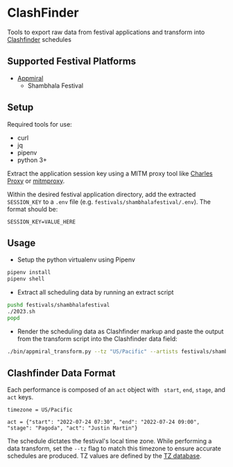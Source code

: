 # ClashFinder

Tools to export raw data from festival applications and transform into [Clashfinder](https://clashfinder.com/) schedules

## Supported Festival Platforms

* [Appmiral](https://appmiral.com/)
  * Shambhala Festival
## Setup

Required tools for use: 

* curl
* jq
* pipenv
* python 3+

Extract the application session key using a MITM proxy tool like [Charles Proxy](https://www.charlesproxy.com/) or [mitmproxy](https://mitmproxy.org/).

Within the desired festival application directory, add the extracted `SESSION_KEY` to a `.env` file (e.g. `festivals/shambhalafestival/.env`). The format should be:

```
SESSION_KEY=VALUE_HERE
```

## Usage

* Setup the python virtualenv using Pipenv

```bash
pipenv install
pipenv shell
```

* Extract all scheduling data by running an extract script

```bash
pushd festivals/shambhalafestival
./2023.sh
popd
```

* Render the scheduling data as Clashfinder markup and paste the output from the transform script into the Clashfinder data field:

```bash
./bin/appmiral_transform.py --tz "US/Pacific" --artists festivals/shambhalafestival/2023/shambhalafestival.artists.json --stages festivals/shambhalafestival/2023/shambhalafestival.stages.json
```

## Clashfinder Data Format

Each performance is composed of an `act` object with ` start`, `end`, `stage`, and `act` keys. 
```
timezone = US/Pacific

act = {"start": "2022-07-24 07:30", "end": "2022-07-24 09:00", "stage": "Pagoda", "act": "Justin Martin"}
```

The schedule dictates the festival's local time zone. While performing a data transform, set the `--tz` flag to match this timezone to ensure accurate schedules are produced. TZ values are defined by the [TZ database](https://www.iana.org/time-zones).
